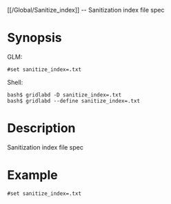 [[/Global/Sanitize_index]] -- Sanitization index file spec

# Synopsis
GLM:
~~~
#set sanitize_index=.txt
~~~
Shell:
~~~
bash$ gridlabd -D sanitize_index=.txt
bash$ gridlabd --define sanitize_index=.txt
~~~

# Description

Sanitization index file spec

# Example

~~~
#set sanitize_index=.txt
~~~
